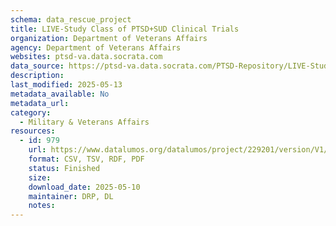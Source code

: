 ```yaml
---
schema: data_rescue_project 
title: LIVE-Study Class of PTSD+SUD Clinical Trials
organization: Department of Veterans Affairs
agency: Department of Veterans Affairs
websites: ptsd-va.data.socrata.com
data_source: https://ptsd-va.data.socrata.com/PTSD-Repository/LIVE-Study-Class-of-PTSD-SUD-Clinical-Trials/ihus-bbfx
description: 
last_modified: 2025-05-13
metadata_available: No
metadata_url: 
category:
  - Military & Veterans Affairs 
resources:
  - id: 979
    url: https://www.datalumos.org/datalumos/project/229201/version/V1/view
    format: CSV, TSV, RDF, PDF
    status: Finished
    size: 
    download_date: 2025-05-10
    maintainer: DRP, DL
    notes: 
---
```

